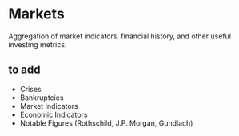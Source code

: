 # Markets
Aggregation of market indicators, financial history, and other useful investing metrics.

## to add

* Crises 
* Bankruptcies
* Market Indicators
* Economic Indicators
* Notable Figures (Rothschild, J.P. Morgan, Gundlach) 

